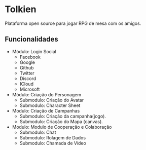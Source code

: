 # Tolkien
Plataforma open source para jogar RPG de mesa com os amigos.

## Funcionalidades
- Módulo: Login Social
    - Facebook
    - Google
    - Github
    - Twitter
    - Discord
    - ICloud
    - Microsoft
- Módulo: Criação do Personagem
    - Submodulo: Criação do Avatar
    - Submodulo: Character Sheet
- Modulo: Criação de Campanhas
    - Submodulo: Criação da campanha(jogo).
    - Submodulo: Criação do Mapa (canvas).
- Modulo: Modulo de Cooperação e Colaboração
    - Submodulo: Chat
    - Submodulo: Rolagem de Dados
    - Submodulo: Chamada de Vídeo
